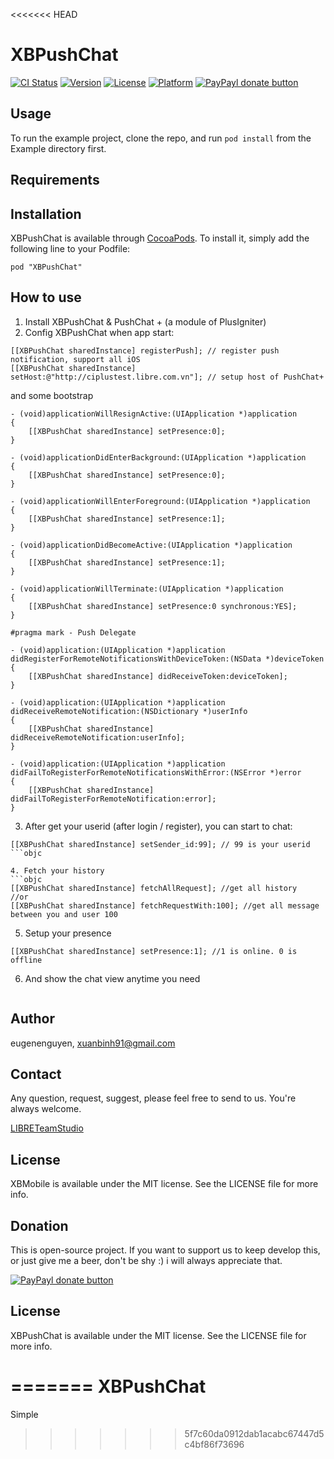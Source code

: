 <<<<<<< HEAD
# XBPushChat

[![CI Status](http://img.shields.io/travis/eugenenguyen/XBPushChat.svg?style=flat)](https://travis-ci.org/eugenenguyen/XBPushChat)
[![Version](https://img.shields.io/cocoapods/v/XBPushChat.svg?style=flat)](http://cocoadocs.org/docsets/XBPushChat)
[![License](https://img.shields.io/cocoapods/l/XBPushChat.svg?style=flat)](http://cocoadocs.org/docsets/XBPushChat)
[![Platform](https://img.shields.io/cocoapods/p/XBPushChat.svg?style=flat)](http://cocoadocs.org/docsets/XBPushChat)
[![PayPayl donate button](http://img.shields.io/paypal/donate.png?color=yellow)](https://www.paypal.com/cgi-bin/webscr?cmd=_s-xclick&hosted_button_id=Y22J3LQZCAN2A "Donate once-off to this project using Paypal")

## Usage

To run the example project, clone the repo, and run `pod install` from the Example directory first.

## Requirements

## Installation

XBPushChat is available through [CocoaPods](http://cocoapods.org). To install
it, simply add the following line to your Podfile:

    pod "XBPushChat"

## How to use

1. Install XBPushChat & PushChat + (a module of PlusIgniter)
2. Config XBPushChat when app start:

```objc
[[XBPushChat sharedInstance] registerPush]; // register push notification, support all iOS
[[XBPushChat sharedInstance] setHost:@"http://ciplustest.libre.com.vn"]; // setup host of PushChat+
```

and some bootstrap 

```objc
- (void)applicationWillResignActive:(UIApplication *)application
{
    [[XBPushChat sharedInstance] setPresence:0];
}

- (void)applicationDidEnterBackground:(UIApplication *)application
{
    [[XBPushChat sharedInstance] setPresence:0];
}

- (void)applicationWillEnterForeground:(UIApplication *)application
{
    [[XBPushChat sharedInstance] setPresence:1];
}

- (void)applicationDidBecomeActive:(UIApplication *)application
{
    [[XBPushChat sharedInstance] setPresence:1];
}

- (void)applicationWillTerminate:(UIApplication *)application
{
    [[XBPushChat sharedInstance] setPresence:0 synchronous:YES];
}

#pragma mark - Push Delegate

- (void)application:(UIApplication *)application didRegisterForRemoteNotificationsWithDeviceToken:(NSData *)deviceToken
{
    [[XBPushChat sharedInstance] didReceiveToken:deviceToken];
}

- (void)application:(UIApplication *)application didReceiveRemoteNotification:(NSDictionary *)userInfo
{
    [[XBPushChat sharedInstance] didReceiveRemoteNotification:userInfo];
}

- (void)application:(UIApplication *)application didFailToRegisterForRemoteNotificationsWithError:(NSError *)error
{
    [[XBPushChat sharedInstance] didFailToRegisterForRemoteNotification:error];
}
```

3. After get your userid (after login / register), you can start to chat:

```objc
[[XBPushChat sharedInstance] setSender_id:99]; // 99 is your userid
```objc

4. Fetch your history
```objc
[[XBPushChat sharedInstance] fetchAllRequest]; //get all history
//or 
[[XBPushChat sharedInstance] fetchRequestWith:100]; //get all message between you and user 100
```

5. Setup your presence
```objc
[[XBPushChat sharedInstance] setPresence:1]; //1 is online. 0 is offline
```

6. And show the chat view anytime you need
```objc

```

## Author

eugenenguyen, xuanbinh91@gmail.com

## Contact

Any question, request, suggest, please feel free to send to us. You're always welcome.

[LIBRETeamStudio](https://twitter.com/LIBRETeamStudio)

## License

XBMobile is available under the MIT license. See the LICENSE file for more info.

## Donation

This is open-source project. If you want to support us to keep develop this, or just give me a beer, don't be shy :) i will always appreciate that.

[![PayPayl donate button](http://img.shields.io/paypal/donate.png?color=yellow)](https://www.paypal.com/cgi-bin/webscr?cmd=_s-xclick&hosted_button_id=Y22J3LQZCAN2A "Donate once-off to this project using Paypal")

## License

XBPushChat is available under the MIT license. See the LICENSE file for more info.

=======
XBPushChat
==========

Simple 
>>>>>>> 5f7c60da0912dab1acabc67447d5c4bf86f73696
